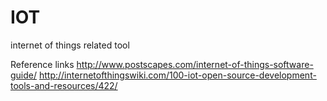 # IOT
internet of things related tool 






Reference links
http://www.postscapes.com/internet-of-things-software-guide/
http://internetofthingswiki.com/100-iot-open-source-development-tools-and-resources/422/

